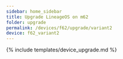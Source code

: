 ```yaml
---
sidebar: home_sidebar
title: Upgrade LineageOS on m62
folder: upgrade
permalink: /devices/f62/upgrade/variant2
device: f62_variant2
---
```

{% include templates/device_upgrade.md %}

